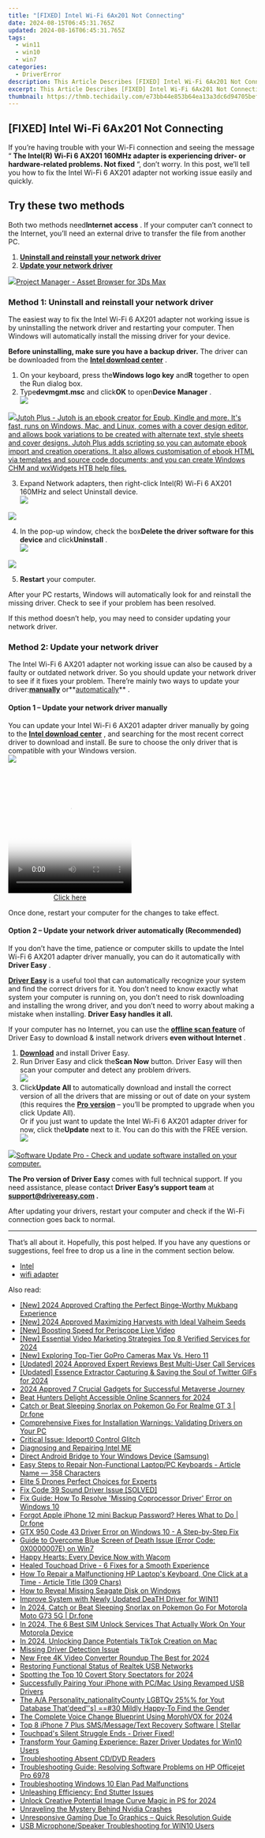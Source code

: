 ```yaml
---
title: "[FIXED] Intel Wi-Fi 6Ax201 Not Connecting"
date: 2024-08-15T06:45:31.765Z
updated: 2024-08-16T06:45:31.765Z
tags:
  - win11
  - win10
  - win7
categories:
  - DriverError
description: This Article Describes [FIXED] Intel Wi-Fi 6Ax201 Not Connecting
excerpt: This Article Describes [FIXED] Intel Wi-Fi 6Ax201 Not Connecting
thumbnail: https://thmb.techidaily.com/e73bb44e853b64ea13a3dc6d94705befdc354ca8d892b35c869decc7b55413a7.png
---
```


## [FIXED] Intel Wi-Fi 6Ax201 Not Connecting

 If you’re having trouble with your Wi-Fi connection and seeing the message “ **The Intel(R) Wi-Fi 6 AX201 160MHz adapter is experiencing driver- or hardware-related problems. Not fixed** “, don’t worry. In this post, we’ll tell you how to fix the Intel Wi-Fi 6 AX201 adapter not working issue easily and quickly.

## Try these two methods

 Both two methods need**Internet access** . If your computer can’t connect to the Internet, you’ll need an external drive to transfer the file from another PC.

1. **[Uninstall and reinstall your network driver](https://tokenmetrics.sjv.io/jrkzxp)**
2. **[Update your network driver](https://my-balance-meals.pxf.io/1r0rrg)**

<!-- affiliate ads begin -->
<a href="https://secure.2checkout.com/order/checkout.php?PRODS=4709458&QTY=1&AFFILIATE=108875&CART=1"><img src="https://3d-kstudio.com/wp-content/uploads/2014/02/Project-Manager-3D-Models-4-800x800.jpg" border="0">Project Manager - Asset Browser for 3Ds Max</a>
<!-- affiliate ads end -->
### Method 1: Uninstall and reinstall your network driver

 The easiest way to fix the Intel Wi-Fi 6 AX201 adapter not working issue is by uninstalling the network driver and restarting your computer. Then Windows will automatically install the missing driver for your device.

**Before uninstalling, make sure you have a backup driver.** The driver can be downloaded from the **[Intel download center](https://downloadcenter.intel.com/)**  .

1. On your keyboard, press the**Windows logo key** and**R** together to open the Run dialog box.
2. Type**devmgmt.msc** and click**OK** to open**Device Manager** .  
![](https://images.drivereasy.com/wp-content/uploads/2021/07/run-task-manager.jpg)
<!-- affiliate ads begin -->
<a href="https://secure.2checkout.com/order/checkout.php?PRODS=4699091&QTY=1&AFFILIATE=108875&CART=1"><img src="https://secure.avangate.com/images/merchant/bccefcc1b1eee9eca3ae4f5c1a281482/products/1_jutoh-logo-1200x1600.jpg" border="0">Jutoh Plus -  Jutoh is an ebook creator for Epub, Kindle and more. It's fast, runs on Windows, Mac, and Linux, comes with a cover design editor, and allows book variations to be created with alternate text, style sheets and cover designs. Jutoh Plus adds scripting so you can automate ebook import and creation operations. It also allows customisation of ebook HTML via templates and source code documents; and you can create Windows CHM and wxWidgets HTB help files. </a>
<!-- affiliate ads end -->
3. Expand Network adapters, then right-click Intel(R) Wi-Fi 6 AX201 160MHz and select Uninstall device.  
![](https://images.drivereasy.com/wp-content/uploads/2021/07/uninstall-device.jpg)
<!-- affiliate ads begin -->
<a href="https://secure.2checkout.com/order/checkout.php?PRODS=4620780&QTY=1&AFFILIATE=108875&CART=1"><img src="https://secure.avangate.com/images/merchant/07dd4d5a72f5740ef0f035f201951476/728__90banner.jpg" border="0"></a>
<!-- affiliate ads end -->
4. In the pop-up window, check the box**Delete the driver software for this device** and click**Uninstall** .  
![](https://images.drivereasy.com/wp-content/uploads/2021/07/uninstall.jpg)
<!-- affiliate ads begin -->
<a href="https://store.massmailsoftware.com/order/checkout.php?PRODS=2069351&QTY=1&AFFILIATE=108875&CART=1"><img src="https://secure.avangate.com/images/merchant/dc87c13749315c7217cdc4ac692e704c/banera_for_partners-24_%282%29.jpg" border="0"></a>
<!-- affiliate ads end -->
5. **Restart** your computer.

 After your PC restarts, Windows will automatically look for and reinstall the missing driver. Check to see if your problem has been resolved.

 If this method doesn’t help, you may need to consider updating your network driver.

### Method 2: Update your network driver

 The Intel Wi-Fi 6 AX201 adapter not working issue can also be caused by a faulty or outdated network driver. So you should update your network driver to see if it fixes your problem. There’re mainly two ways to update your driver:**[manually](https://uperfect.sjv.io/g1jgba)** or**[automatically](https://atezr.pxf.io/752omg)** .

#### Option 1 – Update your network driver manually

 You can update your Intel Wi-Fi 6 AX201 adapter driver manually by going to the **[Intel download center](https://downloadcenter.intel.com/)**  , and searching for the most recent correct driver to download and install. Be sure to choose the only driver that is compatible with your Windows version.  
![](https://images.drivereasy.com/wp-content/uploads/2021/07/intel-wifi6-ax201-driver.jpg)
<!-- affiliate ads begin -->
<span id="1997795">
					<video width="250" height="250" style="cursor:pointer"
           poster="//a.impactradius-go.com/display-clicktoplayimage/1997795.jpeg"
           onclick="if(!this.playClicked){this.play();this.setAttribute('controls',true);this.playClicked=true;}">
	   <source src="//a.impactradius-go.com/display-ad/23621-1997795">
	   <img src="//a.impactradius-go.com/display-clicktoplayimage/1997795.jpeg" style="border: none; height: 100%; width: 100%; object-fit: contain">
	</video>
	<div style="width:250px;text-align:center"><a href="javascript:window.open(decodeURIComponent('https%3A%2F%2Fproteahair.pxf.io%2Fc%2F5597632%2F1997795%2F23621'), '_blank');void(0);">Click here</a></div>
</span>
<img height="0" width="0" src="https://imp.pxf.io/i/5597632/1997795/23621" style="position:absolute;visibility:hidden;" border="0" />
<!-- affiliate ads end -->

Once done, restart your computer for the changes to take effect.

#### Option 2 – Update your network driver automatically (Recommended)

 If you don’t have the time, patience or computer skills to update the Intel Wi-Fi 6 AX201 adapter driver manually, you can do it automatically with **Driver Easy** .

**[Driver Easy](https://tools.techidaily.com/drivereasy/download/)**  is a useful tool that can automatically recognize your system and find the correct drivers for it. You don’t need to know exactly what system your computer is running on, you don’t need to risk downloading and installing the wrong driver, and you don’t need to worry about making a mistake when installing. **Driver Easy handles it all.**

 If your computer has no Internet, you can use the **[offline scan feature](https://tools.techidaily.com/drivereasy/download/)**  of Driver Easy to download & install network drivers **even without Internet** .

1. [**Download**](https://tools.techidaily.com/drivereasy/download/) and install Driver Easy.
2. Run Driver Easy and click the**Scan Now** button. Driver Easy will then scan your computer and detect any problem drivers.  
![](https://images.drivereasy.com/wp-content/uploads/2021/07/scan-now-1.jpg)
3. Click**Update All** to automatically download and install the correct version of all the drivers that are missing or out of date on your system (this requires the **[Pro version](https://tools.techidaily.com/drivereasy/download/)**  – you’ll be prompted to upgrade when you click Update All).  
 Or if you just want to update the Intel Wi-Fi 6 AX201 adapter driver for now, click the**Update** next to it. You can do this with the FREE version.  
![](https://images.drivereasy.com/wp-content/uploads/2021/07/de-wifi6.jpg)
<!-- affiliate ads begin -->
<a href="https://order.glarysoft.com/order/checkout.php?PRODS=4691139&QTY=1&AFFILIATE=108875&CART=1"><img src="https://secure.avangate.com/images/merchant/6734fa703f6633ab896eecbdfad8953a/products/SU-200-1.png" border="0">Software Update Pro - Check and update software installed on your computer. </a>
<!-- affiliate ads end -->

**The Pro version of Driver Easy** comes with full technical support. If you need assistance, please contact **Driver Easy’s support team** at **[support@drivereasy.com](https://bellelily.pxf.io/m5azgm) .**

 After updating your drivers, restart your computer and check if the Wi-Fi connection goes back to normal.

---

 That’s all about it. Hopefully, this post helped. If you have any questions or suggestions, feel free to drop us a line in the comment section below.

* [Intel](https://tools.techidaily.com/drivereasy/download/)
* [wifi adapter](https://tools.techidaily.com/drivereasy/download/)

<ins class="adsbygoogle"
     style="display:block"
     data-ad-format="autorelaxed"
     data-ad-client="ca-pub-7571918770474297"
     data-ad-slot="1223367746"></ins>



<ins class="adsbygoogle"
     style="display:block"
     data-ad-client="ca-pub-7571918770474297"
     data-ad-slot="8358498916"
     data-ad-format="auto"
     data-full-width-responsive="true"></ins>

<span class="atpl-alsoreadstyle">Also read:</span>
<div><ul>
<li><a href="https://eaxpv-info.techidaily.com/new-2024-approved-crafting-the-perfect-binge-worthy-mukbang-experience/"><u>[New] 2024 Approved  Crafting the Perfect Binge-Worthy Mukbang Experience</u></a></li>
<li><a href="https://screen-mirroring-recording.techidaily.com/new-2024-approved-maximizing-harvests-with-ideal-valheim-seeds/"><u>[New] 2024 Approved  Maximizing Harvests with Ideal Valheim Seeds</u></a></li>
<li><a href="https://extra-lessons.techidaily.com/new-boosting-speed-for-periscope-live-video/"><u>[New] Boosting Speed for Periscope Live Video</u></a></li>
<li><a href="https://facebook-video-share.techidaily.com/new-essential-video-marketing-strategies-top-8-verified-services-for-2024/"><u>[New] Essential Video Marketing Strategies  Top 8 Verified Services for 2024</u></a></li>
<li><a href="https://vp-tips.techidaily.com/new-exploring-top-tier-gopro-cameras-max-vs-hero-11/"><u>[New] Exploring Top-Tier GoPro Cameras  Max Vs. Hero 11</u></a></li>
<li><a href="https://screen-sharing-recording.techidaily.com/updated-2024-approved-expert-reviews-best-multi-user-call-services/"><u>[Updated] 2024 Approved  Expert Reviews  Best Multi-User Call Services</u></a></li>
<li><a href="https://twitter-videos.techidaily.com/updated-essence-extractor-capturing-and-saving-the-soul-of-twitter-gifs-for-2024/"><u>[Updated] Essence Extractor  Capturing & Saving the Soul of Twitter GIFs for 2024</u></a></li>
<li><a href="https://extra-resources.techidaily.com/2024-approved-7-crucial-gadgets-for-successful-metaverse-journey/"><u>2024 Approved  7 Crucial Gadgets for Successful Metaverse Journey</u></a></li>
<li><a href="https://fox-cloud.techidaily.com/beat-hunters-delight-accessible-online-scanners-for-2024/"><u>Beat Hunters Delight  Accessible Online Scanners for 2024</u></a></li>
<li><a href="https://pokemon-go-android.techidaily.com/catch-or-beat-sleeping-snorlax-on-pokemon-go-for-realme-gt-3-drfone-by-drfone-virtual-android/"><u>Catch or Beat Sleeping Snorlax on Pokemon Go For Realme GT 3 | Dr.fone</u></a></li>
<li><a href="https://driver-error.techidaily.com/comprehensive-fixes-for-installation-warnings-validating-drivers-on-your-pc/"><u>Comprehensive Fixes for Installation Warnings: Validating Drivers on Your PC</u></a></li>
<li><a href="https://driver-error.techidaily.com/critical-issue-ideport0-control-glitch/"><u>Critical Issue: Ideport0 Control Glitch</u></a></li>
<li><a href="https://driver-error.techidaily.com/diagnosing-and-repairing-intel-me/"><u>Diagnosing and Repairing Intel ME</u></a></li>
<li><a href="https://driver-error.techidaily.com/direct-android-bridge-to-your-windows-device-samsung/"><u>Direct Android Bridge to Your Windows Device (Samsung)</u></a></li>
<li><a href="https://driver-error.techidaily.com/easy-steps-to-repair-non-functional-laptoppc-keyboards-article-name-358-characters/"><u>Easy Steps to Repair Non-Functional Laptop/PC Keyboards - Article Name — 358 Characters</u></a></li>
<li><a href="https://extra-information.techidaily.com/elite-5-drones-perfect-choices-for-experts/"><u>Elite 5 Drones  Perfect Choices for Experts</u></a></li>
<li><a href="https://driver-error.techidaily.com/fix-code-39-sound-driver-issue-solved/"><u>Fix Code 39 Sound Driver Issue [SOLVED]</u></a></li>
<li><a href="https://driver-error.techidaily.com/fix-guide-how-to-resolve-missing-coprocessor-driver-error-on-windows-10/"><u>Fix Guide: How To Resolve 'Missing Coprocessor Driver' Error on Windows 10</u></a></li>
<li><a href="https://iphone-unlock.techidaily.com/forgot-apple-iphone-12-mini-backup-password-heres-what-to-do-drfone-by-drfone-ios/"><u>Forgot Apple iPhone 12 mini Backup Password? Heres What to Do | Dr.fone</u></a></li>
<li><a href="https://driver-error.techidaily.com/gtx-950-code-43-driver-error-on-windows-10-a-step-by-step-fix/"><u>GTX 950 Code 43 Driver Error on Windows 10 - A Step-by-Step Fix</u></a></li>
<li><a href="https://driver-error.techidaily.com/guide-to-overcome-blue-screen-of-death-issue-error-code-0x0000007e-on-win7/"><u>Guide to Overcome Blue Screen of Death Issue (Error Code: 0X0000007E) on Win7</u></a></li>
<li><a href="https://driver-error.techidaily.com/happy-hearts-every-device-now-with-wacom/"><u>Happy Hearts: Every Device Now with Wacom</u></a></li>
<li><a href="https://driver-error.techidaily.com/healed-touchpad-drive-6-fixes-for-a-smooth-experience/"><u>Healed Touchpad Drive - 6 Fixes for a Smooth Experience</u></a></li>
<li><a href="https://driver-error.techidaily.com/how-to-repair-a-malfunctioning-hp-laptops-keyboard-one-click-at-a-time-article-title-309-chars/"><u>How To Repair a Malfunctioning HP Laptop's Keyboard, One Click at a Time - Article Title (309 Chars)</u></a></li>
<li><a href="https://driver-error.techidaily.com/how-to-reveal-missing-seagate-disk-on-windows/"><u>How to Reveal Missing Seagate Disk on Windows</u></a></li>
<li><a href="https://driver-error.techidaily.com/improve-system-with-newly-updated-death-driver-for-win11/"><u>Improve System with Newly Updated DeaTH Driver for WIN11</u></a></li>
<li><a href="https://android-pokemon-go.techidaily.com/in-2024-catch-or-beat-sleeping-snorlax-on-pokemon-go-for-motorola-moto-g73-5g-drfone-by-drfone-virtual-android/"><u>In 2024, Catch or Beat Sleeping Snorlax on Pokemon Go For Motorola Moto G73 5G | Dr.fone</u></a></li>
<li><a href="https://sim-unlock.techidaily.com/in-2024-the-6-best-sim-unlock-services-that-actually-work-on-your-motorola-device-by-drfone-android/"><u>In 2024, The 6 Best SIM Unlock Services That Actually Work On Your Motorola Device</u></a></li>
<li><a href="https://tiktok-videos.techidaily.com/in-2024-unlocking-dance-potentials-tiktok-creation-on-mac/"><u>In 2024, Unlocking Dance Potentials  TikTok Creation on Mac</u></a></li>
<li><a href="https://driver-error.techidaily.com/missing-driver-detection-issue/"><u>Missing Driver Detection Issue</u></a></li>
<li><a href="https://ai-video-tools.techidaily.com/new-free-4k-video-converter-roundup-the-best-for-2024/"><u>New Free 4K Video Converter Roundup The Best for 2024</u></a></li>
<li><a href="https://driver-error.techidaily.com/restoring-functional-status-of-realtek-usb-networks/"><u>Restoring Functional Status of Realtek USB Networks</u></a></li>
<li><a href="https://instagram-video-files.techidaily.com/spotting-the-top-10-covert-story-spectators-for-2024/"><u>Spotting the Top 10 Covert Story Spectators for 2024</u></a></li>
<li><a href="https://driver-error.techidaily.com/successfully-pairing-your-iphone-with-pcmac-using-revamped-usb-drivers/"><u>Successfully Pairing Your iPhone with PC/Mac Using Revamped USB Drivers</u></a></li>
<li><a href="https://driver-error.techidaily.com/the-aa-personalitynationalitycounty-lgbtqv-25-for-yout-database-thatdeeds-30-mildly-happy-to-find-the-gender/"><u>The A/A Personality_nationalityCounty LGBTQv 25%% for Yout Database That'deed''s] ==#30 Mildly Happy-To Find the Gender</u></a></li>
<li><a href="https://some-approaches.techidaily.com/the-complete-voice-change-blueprint-using-morphvox-for-2024/"><u>The Complete Voice Change Blueprint Using MorphVOX for 2024</u></a></li>
<li><a href="https://techidaily.com/top-8-iphone-7-plus-smsmessagetext-recovery-software-stellar-by-stellar-data-recovery-ios-iphone-data-recovery/"><u>Top 8 iPhone 7 Plus SMS/Message/Text Recovery Software | Stellar</u></a></li>
<li><a href="https://driver-error.techidaily.com/touchpads-silent-struggle-ends-driver-fixed/"><u>Touchpad's Silent Struggle Ends - Driver Fixed!</u></a></li>
<li><a href="https://driver-error.techidaily.com/transform-your-gaming-experience-razer-driver-updates-for-win10-users/"><u>Transform Your Gaming Experience: Razer Driver Updates for Win10 Users</u></a></li>
<li><a href="https://driver-error.techidaily.com/troubleshooting-absent-cddvd-readers/"><u>Troubleshooting Absent CD/DVD Readers</u></a></li>
<li><a href="https://win-amazing.techidaily.com/troubleshooting-guide-resolving-software-problems-on-hp-officejet-pro-6978/"><u>Troubleshooting Guide: Resolving Software Problems on HP Officejet Pro 6978</u></a></li>
<li><a href="https://driver-error.techidaily.com/troubleshooting-windows-10-elan-pad-malfunctions/"><u>Troubleshooting Windows 10 Elan Pad Malfunctions</u></a></li>
<li><a href="https://driver-error.techidaily.com/unleashing-efficiency-end-stutter-issues/"><u>Unleashing Efficiency: End Stutter Issues</u></a></li>
<li><a href="https://some-skills.techidaily.com/unlock-creative-potential-image-curve-magic-in-ps-for-2024/"><u>Unlock Creative Potential  Image Curve Magic in PS for 2024</u></a></li>
<li><a href="https://driver-error.techidaily.com/unraveling-the-mystery-behind-nvidia-crashes/"><u>Unraveling the Mystery Behind Nvidia Crashes</u></a></li>
<li><a href="https://driver-error.techidaily.com/1721103791829-unresponsive-gaming-due-to-graphics-quick-resolution-guide/"><u>Unresponsive Gaming Due To Graphics – Quick Resolution Guide</u></a></li>
<li><a href="https://driver-error.techidaily.com/usb-microphonespeaker-troubleshooting-for-win10-users/"><u>USB Microphone/Speaker Troubleshooting for WIN10 Users</u></a></li>
</ul></div>
